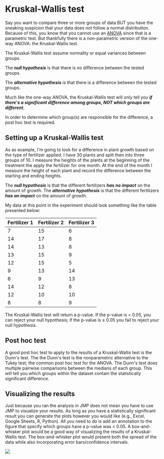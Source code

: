 # Kruskal-Wallis test

Say you want to compare three or more groups of data BUT you have the sneaking suspicion that your data does not follow a normal distribution.
Because of this, you know that you cannot use an [ANOVA](../pages/anova.md) since that is a parametric test.
But thankfully there is a non-parametric version of the one-way ANOVA: the Kruskal-Wallis test.

The Kruskal-Wallis test assume normality or equal variances between groups.

The ***null hypothesis*** is that there is no difference between the tested groups.

The ***alternative hypothesis*** is that there is a difference between the tested groups.

Much like the one-way ANOVA, the Kruskal-Wallis test will only tell you ***if there's a significant difference among groups, NOT which groups are different.***

In order to determine which group(s) are responsible for the difference, a post hoc test is required.

## Setting up a Kruskal-Wallis test

As as example, I'm going to look for a difference in plant growth based on the type of fertilizer applied.
I have 30 plants and split then into three groups of 10.
I measure the heights of the plants at the beginning of the treatment the apply the fertilizer for one month.
At the end of the month I measure the height of each plant and record the difference between the starting and ending heights.

The ***null hypothesis*** is that the different fertilizers ***has no impact*** on the amount of growth.
The ***alternative hypothesis*** is that the different fertilizers ***has an impact*** on the amount of growth.

My data at this point in the experiment should look something like the table presented below:

| Fertilizer 1 | Fertilizer 2 | Fertilizer 3 |
| ------------ | ------------ | ------------ |
| 7            | 15           | 6            |
| 14           | 17           | 8            |
| 14           | 13           | 8            |
| 13           | 15           | 9            |
| 12           | 15           | 5            |
| 9            | 13           | 14           |
| 6            | 9            | 13           |
| 14           | 12           | 8            |
| 12           | 10           | 10           |
| 8            | 8            | 9            |

The Kruskal-Wallis test will return a p-value.
If the p-value is < 0.05, you can reject your null hypothesis; if the p-value is ≥ 0.05 you fail to reject your null hypothesis.

## Post hoc test

A good post hoc test to apply to the results of a Kruskal-Wallis test is the Dunn's test.
The the Dunn's test is the nonparametric alternative to the Tukey test; the common post hoc test for the ANOVA.
The Dunn's test does multiple pairwise comparisons between the medians of each group.
This will tell you which groups within the dataset contain the statistically significant difference.

## Visualizing the results

Just because you ran the analysis in JMP does not mean you have to use JMP to visualize your results. As long as you have a statistically significant result you can generate the plots however you would like (e.g., Excel, Google Sheets, R, Python).
All you need to do is add an annotation to the figure that specify which groups have a p-value was < 0.05.
A box-and-whisker plot would be a good way of visualizing the results of a Kruskal-Wallis test.
The box-and-whisker plot would present both the spread of the data while also incorporating error bars/confidence intervals.

![](../pages/images/example_viz/viz_out/kruskal_viz.png)
